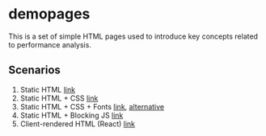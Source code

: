 # demopages

This is a set of simple HTML pages used to introduce key concepts related to performance analysis.

## Scenarios

1. Static HTML [link](index-1.html)
2. Static HTML + CSS [link](index-2.html)
3. Static HTML + CSS + Fonts [link](index-3.html), [alternative](index-3.1.html)
4. Static HTML + Blocking JS [link](index-4.html)
5. Client-rendered HTML (React) [link](index-5.html)